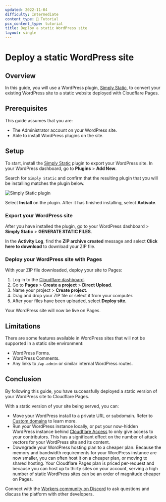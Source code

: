 ```yaml
---
updated: 2022-11-04
difficulty: Intermediate
content_type: 📝 Tutorial
pcx_content_type: tutorial
title: Deploy a static WordPress site
layout: single
---
```


# Deploy a static WordPress site

## Overview

In this guide, you will use a WordPress plugin, [Simply Static](https://wordpress.org/plugins/simply-static/), to convert your existing WordPress site to a static website deployed with Cloudflare Pages.

## Prerequisites

This guide assumes that you are:

- The Administrator account on your WordPress site.
- Able to install WordPress plugins on the site.

## Setup

To start, install the [Simply Static](https://wordpress.org/plugins/simply-static/) plugin to export your WordPress site. In your WordPress dashboard, go to **Plugins** > **Add New**. 

Search for `Simply Static` and confirm that the resulting plugin that you will be installing matches the plugin below.

![Simply Static plugin](../media/simply-static.png)

Select **Install** on the plugin. After it has finished installing, select **Activate**.

### Export your WordPress site

After you have installed the plugin, go to your WordPress dashboard > **Simply Static** > **GENERATE STATIC FILES**.

In the **Activity Log**, find the **ZIP archive created** message and select **Click here to download** to download your ZIP file.

### Deploy your WordPress site with Pages

With your ZIP file downloaded, deploy your site to Pages:

1. Log in to the [Cloudflare dashboard](https://dash.cloudflare.com).
2. Go to **Pages** > **Create a project** > **Direct Upload**.
3. Name your project > **Create project**.
4. Drag and drop your ZIP file or select it from your computer.
5. After your files have been uploaded, select **Deploy site**.

Your WordPress site will now be live on Pages. 

## Limitations

There are some features available in WordPress sites that will not be supported in a static site environment:

- WordPress Forms.
- WordPress Comments.
- Any links to `/wp-admin` or similar internal WordPress routes.

## Conclusion

By following this guide, you have successfully deployed a static version of your WordPress site to Cloudflare Pages.

With a static version of your site being served, you can:

- Move your WordPress install to a private URL or subdomain. Refer to [Custom domains](/pages/platform/custom-domains/) to learn more.
- Run your WordPress instance locally, or put your now-hidden WordPress instance behind [Cloudflare Access](https://www.cloudflare.com/teams/access/) to only give access to your contributors. This has a significant effect on the number of attack vectors for your WordPress site and its content.
- Downgrade your WordPress hosting plan to a cheaper plan. Because the memory and bandwidth requirements for your WordPress instance are now smaller, you can often host it on a cheaper plan, or moving to shared hosting. Your Cloudflare Pages plan is priced per-request and because you can host up to thirty sites on your account, serving a high number of static WordPress sites can be an order of magnitude cheaper on Pages.

Connect with the [Workers community on Discord](https://discord.gg/cloudflaredev) to ask questions and discuss the platform with other developers.
